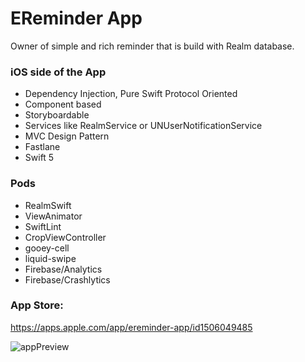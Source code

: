 # EReminder App
Owner of simple and rich reminder that is build with Realm database.

### iOS side of the App ###

- Dependency Injection, Pure Swift Protocol Oriented
- Component based
- Storyboardable
- Services like RealmService or UNUserNotificationService
- MVC Design Pattern
- Fastlane
- Swift 5

### Pods ###
- RealmSwift
- ViewAnimator
- SwiftLint
- CropViewController
- gooey-cell
- liquid-swipe
- Firebase/Analytics
- Firebase/Crashlytics

### App Store: ###
https://apps.apple.com/app/ereminder-app/id1506049485

![appPreview](https://user-images.githubusercontent.com/27929436/80000313-46384680-84bd-11ea-8dc1-0f64641cc4a0.png)
